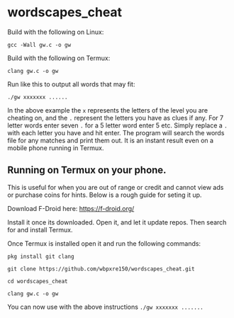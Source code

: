# wordscapes_cheat


Build with the following on Linux:

`gcc -Wall gw.c -o gw`

Build with the following on Termux:

`clang gw.c -o gw`

Run like this to output all words that may fit:

`./gw xxxxxxx ......`

In the above example the `x` represents the letters of the level you are cheating on, and the `.` represent the letters you have as clues if any. For 7 letter words enter seven `.` for a 5 letter word enter 5 etc. Simply replace a `.` with each letter you have and hit enter. The program will search the words file for any matches and print them out. It is an instant result even on a mobile phone running in Termux.

## Running on Termux on your phone. 

This is useful for when you are out of range or credit and cannot view ads or purchase coins for hints. Below is a rough guide for seting it up. 

Download F-Droid here: https://f-droid.org/

Install it once its downloaded. Open it, and let it update repos. Then search for and install Termux. 

Once Termux is installed open it and run the following commands: 

`pkg install git clang`

`git clone https://github.com/wbpxre150/wordscapes_cheat.git`

`cd wordscapes_cheat`

`clang gw.c -o gw`

You can now use with the above instructions `./gw xxxxxxx .......` 
